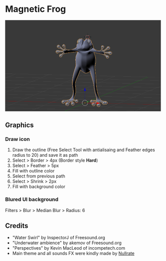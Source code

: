 # Magnetic Frog

![Magnetic Frog](docs/img/frog_3d_model.gif)

## Graphics
### Draw icon
1. Draw the outline (Free Select Tool with antialisaing and Feather edges radius to 20) and save it as path
2. Select > Border > 4px (Border style **Hard**)
3. Select > Feather > 5px
4. Fill with outline color
5. Select from previous path
6. Select > Shrink > 2px
7. Fill with background color

### Blured UI background
Filters > Blur > Median Blur > Radius: 6

## Credits
* "Water Swirl" by InspectorJ of Freesound.org
* "Underwater ambience" by akemov of Freesound.org
* "Perspectives" by Kevin MacLeod of incompetech.com
* Main theme and all sounds FX were kindly made by [Nullrate](http://nullrate.com/)